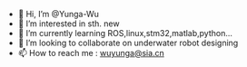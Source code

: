 - 👋 Hi, I’m @Yunga-Wu
- 👀 I’m interested in sth. new
- 🌱 I’m currently learning ROS,linux,stm32,matlab,python...
- 💞️ I’m looking to collaborate on underwater robot designing
- 📫 How to reach me : wuyunga@sia.cn

<!---
Yunga-Wu/Yunga-Wu is a ✨ special ✨ repository because its `README.md` (this file) appears on your GitHub profile.
You can click the Preview link to take a look at your changes.
--->
